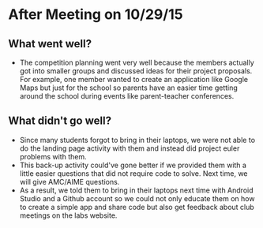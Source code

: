 # After Meeting on 10/29/15

## What went well?
- The competition planning went very well because the members actually got into smaller groups and discussed ideas for their project proposals. For example, one member wanted to create an application like Google Maps but just for the school so parents have an easier time getting around the school during events like parent-teacher conferences. 

## What didn't go well?
- Since many students forgot to bring in their laptops, we were not able to do the landing page activity with them and instead did project euler problems with them.
- This back-up activity could've gone better if we provided them with a little easier questions that did not require code to solve. Next time, we will give AMC/AIME questions.
- As a result, we told them to bring in their laptops next time with Android Studio and a Github account so we could not only educate them on how to create a simple app and share code but also get feedback about club meetings on the labs website.
